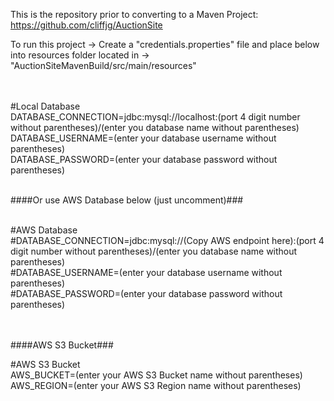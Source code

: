 This is the repository prior to converting to a Maven Project:
https://github.com/cliffjg/AuctionSite

To run this project ->
Create a "credentials.properties" file and place below into resources folder located in -> "AuctionSiteMavenBuild/src/main/resources"

<br>
<br>
#Local Database
<br>DATABASE_CONNECTION=jdbc:mysql://localhost:(port 4 digit number without parentheses)/(enter you database name without parentheses)
<br>DATABASE_USERNAME=(enter your database username without parentheses)
<br>DATABASE_PASSWORD=(enter your database password without parentheses)

<br>####Or use AWS Database below (just uncomment)###

<br>#AWS Database
<br>#DATABASE_CONNECTION=jdbc:mysql://(Copy AWS endpoint here):(port 4 digit number without parentheses)/(enter you database name without parentheses)
<br>#DATABASE_USERNAME=(enter your database username without parentheses)
<br>#DATABASE_PASSWORD=(enter your database password without parentheses)

<br><br>####AWS S3 Bucket###

#AWS S3 Bucket
<br>AWS_BUCKET=(enter your AWS S3 Bucket name without parentheses)
<br>AWS_REGION=(enter your AWS S3 Region name without parentheses)
